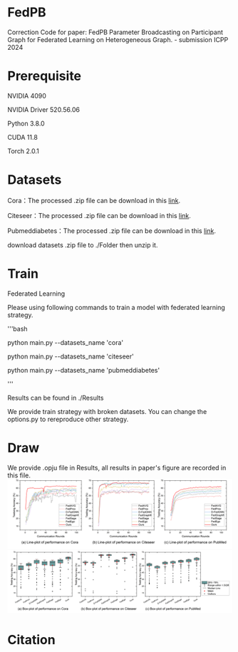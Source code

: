 # FedPB
 Correction Code for paper: FedPB Parameter Broadcasting on Participant Graph for Federated Learning on Heterogeneous Graph. - submission ICPP 2024

# Prerequisite
NVIDIA 4090

NVIDIA Driver 520.56.06

Python 3.8.0

CUDA 11.8

Torch 2.0.1

# Datasets
Cora：The processed .zip file can be download in this [link](https://drive.google.com/file/d/1x33NTyMZ9OdSo6Uk-2LL6r2_VTJ1ZKzA/view?usp=drive_link).

Citeseer：The processed .zip file can be download in this [link](https://drive.google.com/file/d/1G--eb13nfEa4X8NhW4Z6kQ__GWawKA30/view?usp=drive_link).

Pubmeddiabetes：The processed .zip file can be download in this [link](https://drive.google.com/file/d/1W5onFRDemqgzQDOOl23yqQcnpb6vuoeY/view?usp=drive_link).

download datasets .zip file to ./Folder then unzip it.

# Train
Federated Learning

Please using following commands to train a model with federated learning strategy.

'''bash

python main.py --datasets_name 'cora'

python main.py --datasets_name 'citeseer'

python main.py --datasets_name 'pubmeddiabetes'

'''

Results can be found in ./Results

We provide train strategy with broken datasets. You can change the options.py to rereproduce other strategy.

# Draw
We provide .opju file in Results, all results in paper's figure are recorded in this file.
![Figure4](https://github.com/TaisePu/FedPB/blob/main/Figures/Figure4.png)
![Figure5](https://github.com/TaisePu/FedPB/blob/main/Figures/Figure5.png)
# Citation
